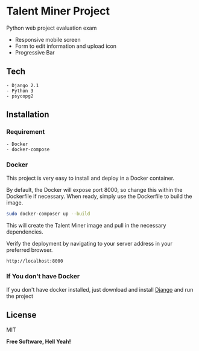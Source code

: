 # Talent Miner Project

Python web project evaluation exam

  - Responsive mobile screen
  - Form to edit information and upload icon
  - Progressive Bar
 
## Tech
    - Django 2.1
    - Python 3
    - psycopg2

## Installation

### Requirement
    - Docker
    - docker-compose
    
### Docker
This project is very easy to install and deploy in a Docker container.

By default, the Docker will expose port 8000, so change this within the Dockerfile if necessary. When ready, simply use the Dockerfile to build the image.

```sh
sudo docker-composer up --build
```
This will create the Talent Miner image and pull in the necessary dependencies. 

Verify the deployment by navigating to your server address in your preferred browser.

```sh
http://localhost:8000
```

### If You don't have Docker

If you don't have docker installed, just download and install [Django](https://www.djangoproject.com/) and run the project

License
----

MIT


**Free Software, Hell Yeah!**